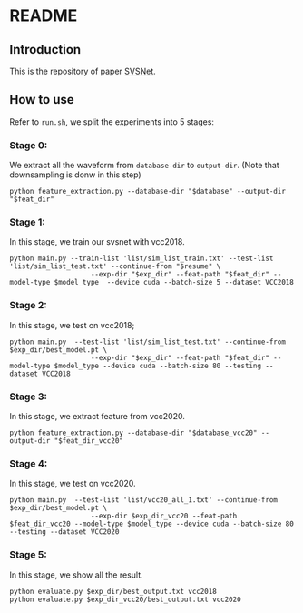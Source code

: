 # README

## Introduction
This is the repository of paper [SVSNet](https://arxiv.org/abs/2107.09392).

## How to use
Refer to `run.sh`, we split the experiments into 5 stages:

### Stage 0:
We extract all the waveform from `database-dir` to `output-dir`. (Note that downsampling is donw in this step)


```
python feature_extraction.py --database-dir "$database" --output-dir "$feat_dir"
```

### Stage 1:
In this stage, we train our svsnet with vcc2018.
```
python main.py --train-list 'list/sim_list_train.txt' --test-list 'list/sim_list_test.txt' --continue-from "$resume" \
                    --exp-dir "$exp_dir" --feat-path "$feat_dir" --model-type $model_type  --device cuda --batch-size 5 --dataset VCC2018
```

### Stage 2:
In this stage, we test on vcc2018;
```
python main.py  --test-list 'list/sim_list_test.txt' --continue-from $exp_dir/best_model.pt \
                    --exp-dir "$exp_dir" --feat-path "$feat_dir" --model-type $model_type --device cuda --batch-size 80 --testing --dataset VCC2018
```

### Stage 3:
In this stage, we extract feature from vcc2020.
```
python feature_extraction.py --database-dir "$database_vcc20" --output-dir "$feat_dir_vcc20"
```

### Stage 4:
In this stage, we test on vcc2020.
```
python main.py  --test-list 'list/vcc20_all_1.txt' --continue-from $exp_dir/best_model.pt \
                    --exp-dir $exp_dir_vcc20 --feat-path $feat_dir_vcc20 --model-type $model_type --device cuda --batch-size 80 --testing --dataset VCC2020
```

### Stage 5:
In this stage, we show all the result.
```
python evaluate.py $exp_dir/best_output.txt vcc2018
python evaluate.py $exp_dir_vcc20/best_output.txt vcc2020
```
